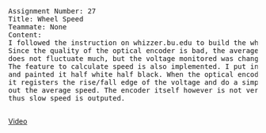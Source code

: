 <pre>
Assignment Number: 27
Title: Wheel Speed
Teammate: None
Content:
I followed the instruction on whizzer.bu.edu to build the wheel speed monitor.
Since the quality of the optical encoder is bad, the average speed calculated from the code 
does not fluctuate much, but the voltage monitored was changing as normal.
The feature to calculate speed is also implemented. I put in the circumference of the wheel
and painted it half white half black. When the optical encoder catches the change in color, 
it registers the rise/fall edge of the voltage and do a simple distance divided by time to find
out the average speed. The encoder itself however is not very good at catching the change fast enough,
thus slow speed is outputed.

</pre>


[Video](https://drive.google.com/file/d/1Yzvny5LwBTxMqwplbtziB6OjRQ_Uz6nD/view?usp=sharing)